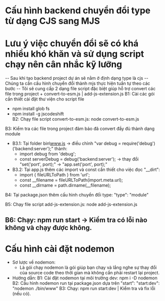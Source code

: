 # Cấu hình backend chuyển đổi type từ dạng CJS sang MJS
# Lưu ý việc chuyển đổi sẽ có khá nhiều khó khăn và sử dụng script chạy nên cân nhắc kỹ lưỡng
 -- Sau khi tạo backend project dự án sẽ nằm ở định dạng type là cjs
 -- Chúng ta cần cấu hình chuyển đổi thành mjs thực hiện tuần tự theo các bước
 -- Tôi sẽ cung cấp 2 dạng file script đặc biệt giúp hỗ trợ convert các file trong project 
    + convert-to-esm.js | add-js-extension.js
B1: Cài các gói cần thiết cài đặt thư viện cho script file
  + npm install glob fs   
  + npm install -g jscodeshift  
B2: Chạy file script convert-to-esm.js: node convert-to-esm.js

B3: Kiểm tra các file trong project đảm bảo đã convert đầy đủ thành dạng module
  * B3.1: Tại folder bin\www.js 
  -> điều chỉnh "var debug = require('debug')('backend:server');" thành:
    + import debug from 'debug';
    + const serverDebug = debug('backend:server');
  -> thay đổi "set('port', port);" -> "app.set('port', port);"
  * B3.2: Tại app.js thêm các import và const cần thiết cho việc đọc "__dirt":
    + import { fileURLToPath } from 'url';
    + const __filename = fileURLToPath(import.meta.url);
    + const __dirname = path.dirname(__filename);

B4: Tại package.json thêm cấu hình chuyển đổi type: "type": "module"

B5: Chạy file script add-js-extension.js: node add-js-extension.js

B6: Chạy: npm run start -> Kiểm tra có lỗi nào không và chạy được không.
----------------------------------------------------------------
# Cấu hình cài đặt nodemon 
* Sơ lược về nodemon:
    + Là gói chạy nodemon là gói giúp bạn chạy và lắng nghe sự thay đổi của source code theo thời gian mà không cần phải restart lại project.
* Hướng dẫn:
    B1: Cài đặt nodemon tại môi trường dev: npm i -D nodemon
    B2: Cấu hình nodemon run tại package.json dựa trên "start": "start:dev": "nodemon ./bin/www" 
    B3: Chạy: npm run start:dev | Kiểm tra và fix lỗi (nếu có).
